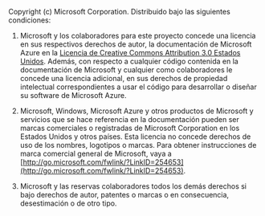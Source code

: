 Copyright (c) Microsoft Corporation.  Distribuido bajo las siguientes condiciones:
 
1. Microsoft y los colaboradores para este proyecto concede una licencia en sus respectivos derechos de autor, la documentación de Microsoft Azure en la [Licencia de Creative Commons Attribution 3.0 Estados Unidos](http://creativecommons.org/licenses/by/3.0/us/legalcode).  Además, con respecto a cualquier código contenida en la documentación de Microsoft y cualquier como colaboradores le concede una licencia adicional, en sus derechos de propiedad intelectual correspondientes a usar el código para desarrollar o diseñar su software de Microsoft Azure.
 
2.  Microsoft, Windows, Microsoft Azure y otros productos de Microsoft y servicios que se hace referencia en la documentación pueden ser marcas comerciales o registradas de Microsoft Corporation en los Estados Unidos y otros países. Esta licencia no concede derechos de uso de los nombres, logotipos o marcas. Para obtener instrucciones de marca comercial general de Microsoft, vaya a [http://go.microsoft.com/fwlink/?LinkID=254653](http://go.microsoft.com/fwlink/?LinkID=254653).
 
3.  Microsoft y las reservas colaboradores todos los demás derechos si bajo derechos de autor, patentes o marcas o en consecuencia, desestimación o de otro tipo.